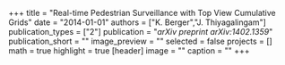 +++
title = "Real-time Pedestrian Surveillance with Top View Cumulative Grids"
date = "2014-01-01"
authors = ["K. Berger","J. Thiyagalingam"]
publication_types = ["2"]
publication = "_arXiv preprint arXiv:1402.1359_"
publication_short = ""
image_preview = ""
selected = false
projects = []
math = true
highlight = true
[header]
image = ""
caption = ""
+++

